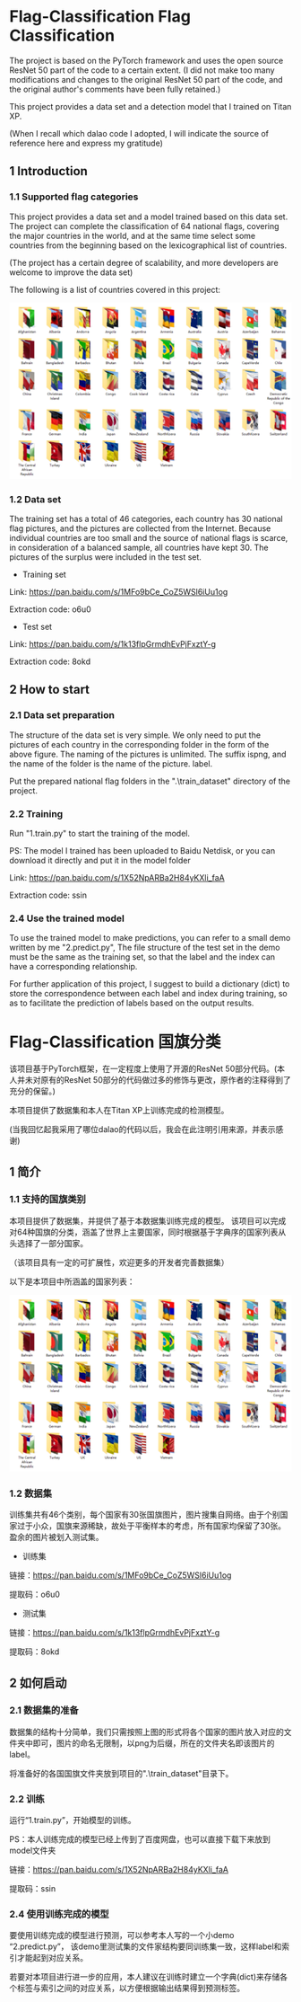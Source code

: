 # Flag-Classification Flag Classification

The project is based on the PyTorch framework and uses the open source ResNet 50 part of the code to a certain extent. (I did not make too many modifications and changes to the original ResNet 50 part of the code, and the original author's comments have been fully retained.)

This project provides a data set and a detection model that I trained on Titan XP.

(When I recall which dalao code I adopted, I will indicate the source of reference here and express my gratitude)

## 1 Introduction

### 1.1 Supported flag categories
This project provides a data set and a model trained based on this data set.
The project can complete the classification of 64 national flags, covering the major countries in the world, and at the same time select some countries from the beginning based on the lexicographical list of countries.

(The project has a certain degree of scalability, and more developers are welcome to improve the data set)

The following is a list of countries covered in this project:

![avatar](./readme/classes.png)

### 1.2 Data set

The training set has a total of 46 categories, each country has 30 national flag pictures, and the pictures are collected from the Internet. Because individual countries are too small and the source of national flags is scarce, in consideration of a balanced sample, all countries have kept 30.
The pictures of the surplus were included in the test set.

- Training set

Link: https://pan.baidu.com/s/1MFo9bCe_CoZ5WSl6iUu1og

Extraction code: o6u0

- Test set

Link: https://pan.baidu.com/s/1k13flpGrmdhEvPjFxztY-g

Extraction code: 8okd


## 2 How to start

### 2.1 Data set preparation

The structure of the data set is very simple. We only need to put the pictures of each country in the corresponding folder in the form of the above figure. The naming of the pictures is unlimited. The suffix is ​​png, and the name of the folder is the name of the picture. label.

Put the prepared national flag folders in the ".\train_dataset\" directory of the project.

### 2.2 Training

Run "1.train.py" to start the training of the model.

PS: The model I trained has been uploaded to Baidu Netdisk, or you can download it directly and put it in the model folder

Link: https://pan.baidu.com/s/1X52NpARBa2H84yKXli_faA

Extraction code: ssin

### 2.4 Use the trained model

To use the trained model to make predictions, you can refer to a small demo written by me "2.predict.py",
The file structure of the test set in the demo must be the same as the training set, so that the label and the index can have a corresponding relationship.

For further application of this project, I suggest to build a dictionary (dict) to store the correspondence between each label and index during training, so as to facilitate the prediction of labels based on the output results.

# Flag-Classification 国旗分类

该项目基于PyTorch框架，在一定程度上使用了开源的ResNet 50部分代码。(本人并未对原有的ResNet 50部分的代码做过多的修饰与更改，原作者的注释得到了充分的保留。)

本项目提供了数据集和本人在Titan XP上训练完成的检测模型。

(当我回忆起我采用了哪位dalao的代码以后，我会在此注明引用来源，并表示感谢)

## 1 简介

### 1.1 支持的国旗类别
本项目提供了数据集，并提供了基于本数据集训练完成的模型。
该项目可以完成对64种国旗的分类，涵盖了世界上主要国家，同时根据基于字典序的国家列表从头选择了一部分国家。

（该项目具有一定的可扩展性，欢迎更多的开发者完善数据集）

以下是本项目中所涵盖的国家列表：

![avatar](./readme/classes.png)

### 1.2 数据集

训练集共有46个类别，每个国家有30张国旗图片，图片搜集自网络。由于个别国家过于小众，国旗来源稀缺，故处于平衡样本的考虑，所有国家均保留了30张。
盈余的图片被划入测试集。

- 训练集

链接：https://pan.baidu.com/s/1MFo9bCe_CoZ5WSl6iUu1og 

提取码：o6u0
- 测试集

链接：https://pan.baidu.com/s/1k13flpGrmdhEvPjFxztY-g 

提取码：8okd


## 2 如何启动

### 2.1 数据集的准备

数据集的结构十分简单，我们只需按照上图的形式将各个国家的图片放入对应的文件夹中即可，图片的命名无限制，以png为后缀，所在的文件夹名即该图片的label。

将准备好的各国国旗文件夹放到项目的".\train_dataset\"目录下。

### 2.2 训练

运行“1.train.py”，开始模型的训练。

PS：本人训练完成的模型已经上传到了百度网盘，也可以直接下载下来放到model文件夹

链接：https://pan.baidu.com/s/1X52NpARBa2H84yKXli_faA 

提取码：ssin

### 2.4 使用训练完成的模型

要使用训练完成的模型进行预测，可以参考本人写的一个小demo “2.predict.py”，
该demo里测试集的文件家结构要同训练集一致，这样label和索引才能起到对应关系。

若要对本项目进行进一步的应用，本人建议在训练时建立一个字典(dict)来存储各个标签与索引之间的对应关系，以方便根据输出结果得到预测标签。
